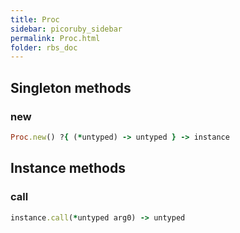 ```yaml
---
title: Proc
sidebar: picoruby_sidebar
permalink: Proc.html
folder: rbs_doc
---
```

## Singleton methods
### new

```ruby
Proc.new() ?{ (*untyped) -> untyped } -> instance
```
## Instance methods
### call

```ruby
instance.call(*untyped arg0) -> untyped
```
